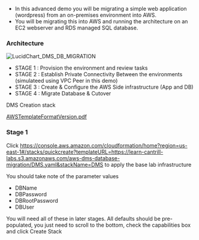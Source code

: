 - In this advanced demo you will be migrating a simple web application (wordpress) from an on-premises environment into AWS.
- You will be migrating this into AWS and running the architecture on an EC2 webserver and RDS managed SQL database.

### Architecture

![LucidChart_DMS_DB_MIGRATION](https://user-images.githubusercontent.com/23315232/177317640-a753fb41-2f9d-44e7-8db5-f3ae185bcddd.png)

- STAGE 1 : Provision the environment and review tasks
- STAGE 2 : Establish Private Connectivity Between the environments (simulateed using VPC Peer in this demo)
- STAGE 3 : Create & Configure the AWS Side infrastructure (App and DB)
- STAGE 4 : Migrate Database & Cutover


DMS Creation stack

[AWSTemplateFormatVersion.pdf](https://github.com/jtoguntoye/AWS_projects/files/9046036/AWSTemplateFormatVersion.pdf)

### Stage 1
Click https://console.aws.amazon.com/cloudformation/home?region=us-east-1#/stacks/quickcreate?templateURL=https://learn-cantrill-labs.s3.amazonaws.com/aws-dms-database-migration/DMS.yaml&stackName=DMS to apply the base lab infrastructure

You should take note of the parameter values

- DBName
- DBPassword
- DBRootPassword
- DBUser

You will need all of these in later stages.
All defaults should be pre-populated, you just need to scroll to the bottom, check the capabilities box and click Create Stack

